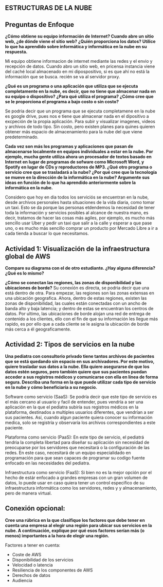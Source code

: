 ## ESTRUCTURAS DE LA NUBE

## Preguntas de Enfoque

**¿Cómo obtiene su equipo información de Internet? Cuando abre un sitio web, ¿de dónde viene el sitio web? ¿Quién proporciona los datos? Utilice lo que ha aprendido sobre informática y informática en la nube en su respuesta.**

Mi equipo obtiene informacion de internet mediante las redes y el envio y recepción de datos. Cuando abro un sitio web, en pricensa instancia viene del caché local almacenado en mi dipospositivo, si es que ahí no está la información que se busca. recién se va al servidor proxy.

**¿Qué es un programa o una aplicación que utiliza que se ejecuta completamente en la nube, es decir, que no tiene que almacenar nada en su equipo o dispositivo? ¿Para qué utiliza el programa? ¿Cómo cree que se le proporciona el programa a bajo costo o sin costo?**

Se podria decir que un programa que se ejecuta completamene en la nube es google drive, pues nos e tiene que almacenar nada en el dipositivo a excpeción de la propia aplicación. Para subir y visualizar imagenes, videos y archivos de todo tipo. Sin costo, pero existen planes para quines quieren obtener más espacio de almacenamiento para la nube del que viene predeterminado. 

**Cada vez son más los programas y aplicaciones que pasan de almacenarse localmente en equipos individuales a estar en la nube. Por ejemplo, mucha gente utiliza ahora un procesador de textos basado en Internet en lugar de programas de sofware como Microsoft Word, y Spotify en lugar de CDs y reproductores de MP3. ¿Qué otro programa o servicio cree que se trasladará a la nube? ¿Por qué cree que la tecnología se mueve en la dirección de la informática en la nube? Argumente sus ideas en función de lo que ha aprendido anteriormente sobre la informática en la nube.**

Considero que hoy en dia todos los serviciós se encuentran en la nube, desde archivos personales hasta situaciones de la vida diaria, como tomar un taxi. Esto se da porque las personas etdendemos la necesidad de tener toda la información y servicios posibles al alcance de nuestra mano, es decir, tratamos de hacer las cosas más agiles, por ejemplo, es mucho más sencillo usar Uber y pedir un taxi que salir a la calle y esperar a que pase uno, o es mucho más sencillo comprar un producto por Mercado Libre a ir a cada tienda a buscar lo que necesitamos. 


## Actividad 1: Visualización de la infraestructura global de AWS

**Compare su diagrama con el de otro estudiante. ¿Hay alguna diferencia? ¿Qué es lo mismo?**

**¿Cómo se conectan las regiones, las zonas de disponibilidad y las ubicaciones de borde?**
Su conexión es directa, se podria decir que una está dentro de otra. Para empezar, las regiones son las zonas extensas en una ubicación geografica. Ahora, dentro de estas regiones, existen las zonas de disponibilidad, las cuales están conectadas con un ancho de banda alto y baja latencia; y dentro de estas se encuentran los centros de datos. Por ultimo, las ubicaciones de borde alojan una red de entrega de contenido a los clientes, ello con el fin de que su información les llegue más rapido, es por ello que a cada cliente se le asigna la ubicación de borde más cerca a él geograficamente. 

## Actividad 2: Tipos de servicios en la nube

**Una pediatra con consultorio privado tiene tantos archivos de pacientes que se está quedando sin espacio en sus archivadores. Por este motivo, quiere trasladar sus datos a la nube. Ella quiere asegurarse de que los datos estén seguros, pero también quiere que sus pacientes puedan acceder a sus registros médicos y comunicarse con ella en línea de forma segura. Describa una forma en la que puede utilizar cada tipo de servicio en la nube y cómo beneficiaría a su negocio.**

Software como servicio (SaaS): Se podría decir que este tipo de servicio es el más cercano al usuario y facil de entender, pues vendría a ser una aplicación en la que el pediatra subiría sus registros médicos en la plataforma, destinados a multiples usuarios diferentes, que vendrían a ser sus pacientes. Así, cuando algun paciente quiera conocer su información medica, solo se registría y observaría los archivos correspondientes a este paciente. 

Plataforma como servicio (PaaS): En este tipo de servicio, el pediatrá tendria la completa libertad para diseñar su aplicación sin necesidad de preocuparse por los servidores que necesitará o la configuración de las redes. En este caso, necesitará de un equipo especialidado en programación para que sean capaces de programar su codigo fuente enfocado en las necesidades del pediatra. 

Infraestructura como servicio (FaaS): Si bien no es la mejor opción por el hecho de estár enfocado a grandes empresas con un gran volumen de datos, lo puede usar en caso quiera tener un control especifico de su infraestructura informática como los servidores, redes y y almacenamiento, pero de manera virtual. 

## Conexión opcional:

**Cree una rúbrica en la que clasifique los factores que debe tener en cuenta una empresa al elegir una región para ubicar sus servicios en la nube. A continuación, explique por qué esos factores serían más (o menos) importantes a la hora de elegir una región.**

Factores a tener en cuenta:

- Coste de AWS
- Disponibilidad de los servicios
- Velocidad o latencia
- Resiliencia de los componentes de AWS
- Derechos de datos
- Audiencia
